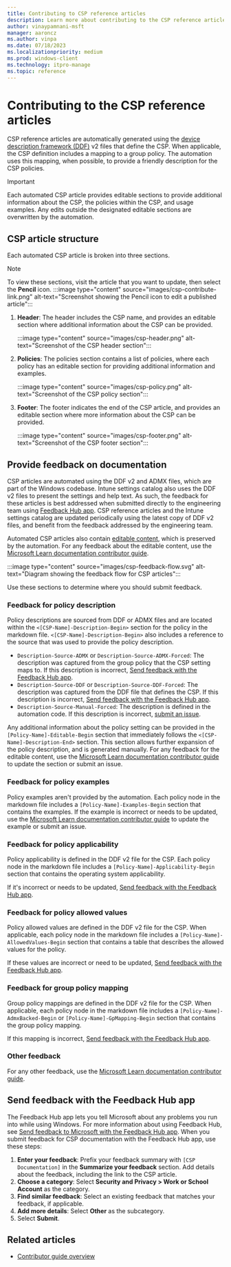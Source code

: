 ```yaml
---
title: Contributing to CSP reference articles
description: Learn more about contributing to the CSP reference articles.
author: vinaypamnani-msft
manager: aaroncz
ms.author: vinpa
ms.date: 07/18/2023
ms.localizationpriority: medium
ms.prod: windows-client
ms.technology: itpro-manage
ms.topic: reference
---
```


# Contributing to the CSP reference articles

CSP reference articles are automatically generated using the [device description framework (DDF)](configuration-service-provider-ddf.md) v2 files that define the CSP. When applicable, the CSP definition includes a mapping to a group policy. The automation uses this mapping, when possible, to provide a friendly description for the CSP policies.

> [!IMPORTANT]
> Each automated CSP article provides editable sections to provide additional information about the CSP, the policies within the CSP, and usage examples. Any edits outside the designated editable sections are overwritten by the automation.

## CSP article structure

Each automated CSP article is broken into three sections.

> [!NOTE]
> To view these sections, visit the article that you want to update, then select the **Pencil** icon.
> :::image type="content" source="images/csp-contribute-link.png" alt-text="Screenshot showing the Pencil icon to edit a published article":::

1. **Header**: The header includes the CSP name, and provides an editable section where additional information about the CSP can be provided.

   :::image type="content" source="images/csp-header.png" alt-text="Screenshot of the CSP header section":::

1. **Policies**: The policies section contains a list of policies, where each policy has an editable section for providing additional information and examples.

   :::image type="content" source="images/csp-policy.png" alt-text="Screenshot of the CSP policy section":::

1. **Footer**: The footer indicates the end of the CSP article, and provides an editable section where more information about the CSP can be provided.

   :::image type="content" source="images/csp-footer.png" alt-text="Screenshot of the CSP footer section":::

## Provide feedback on documentation

CSP articles are automated using the DDF v2 and ADMX files, which are part of the Windows codebase. Intune settings catalog also uses the DDF v2 files to present the settings and help text. As such, the feedback for these articles is best addressed when submitted directly to the engineering team using [Feedback Hub app](#send-feedback-with-the-feedback-hub-app). CSP reference articles and the Intune settings catalog are updated periodically using the latest copy of DDF v2 files, and benefit from the feedback addressed by the engineering team.

Automated CSP articles also contain [editable content](#csp-article-structure), which is preserved by the automation. For any feedback about the editable content, use the [Microsoft Learn documentation contributor guide][CONTRIB-1].

:::image type="content" source="images/csp-feedback-flow.svg" alt-text="Diagram showing the feedback flow for CSP articles":::

Use these sections to determine where you should submit feedback.

### Feedback for policy description

Policy descriptions are sourced from DDF or ADMX files and are located within the `<[CSP-Name]-Description-Begin>` section for the policy in the markdown file. `<[CSP-Name]-Description-Begin>` also includes a reference to the source that was used to provide the policy description.

- `Description-Source-ADMX` or `Description-Source-ADMX-Forced`: The description was captured from the group policy that the CSP setting maps to. If this description is incorrect, [Send feedback with the Feedback Hub app](#send-feedback-with-the-feedback-hub-app).
- `Description-Source-DDF` or `Description-Source-DDF-Forced`: The description was captured from the DDF file that defines the CSP. If this description is incorrect, [Send feedback with the Feedback Hub app](#send-feedback-with-the-feedback-hub-app).
- `Description-Source-Manual-Forced`: The description is defined in the automation code. If this description is incorrect, [submit an issue](/contribute/#create-quality-issues).

Any additional information about the policy setting can be provided in the `[Policy-Name]-Editable-Begin` section that immediately follows the `<[CSP-Name]-Description-End>` section. This section allows further expansion of the policy description, and is generated manually. For any feedback for the editable content, use the [Microsoft Learn documentation contributor guide][CONTRIB-1] to update the section or submit an issue.

### Feedback for policy examples

Policy examples aren't provided by the automation. Each policy node in the markdown file includes a `[Policy-Name]-Examples-Begin` section that contains the examples. If the example is incorrect or needs to be updated, use the [Microsoft Learn documentation contributor guide][CONTRIB-1] to update the example or submit an issue.

### Feedback for policy applicability

Policy applicability is defined in the DDF v2 file for the CSP. Each policy node in the markdown file includes a `[Policy-Name]-Applicability-Begin` section that contains the operating system applicability.

If it's incorrect or needs to be updated, [Send feedback with the Feedback Hub app](#send-feedback-with-the-feedback-hub-app).

### Feedback for policy allowed values

Policy allowed values are defined in the DDF v2 file for the CSP. When applicable, each policy node in the markdown file includes a `[Policy-Name]-AllowedValues-Begin` section that contains a table that describes the allowed values for the policy.

If these values are incorrect or need to be updated, [Send feedback with the Feedback Hub app](#send-feedback-with-the-feedback-hub-app).

### Feedback for group policy mapping

Group policy mappings are defined in the DDF v2 file for the CSP. When applicable, each policy node in the markdown file includes a `[Policy-Name]-AdmxBacked-Begin` or `[Policy-Name]-GpMapping-Begin` section that contains the group policy mapping.

If this mapping is incorrect, [Send feedback with the Feedback Hub app](#send-feedback-with-the-feedback-hub-app).

### Other feedback

For any other feedback, use the [Microsoft Learn documentation contributor guide][CONTRIB-1].

## Send feedback with the Feedback Hub app

The Feedback Hub app lets you tell Microsoft about any problems you run into while using Windows. For more information about using Feedback Hub, see [Send feedback to Microsoft with the Feedback Hub app](https://support.microsoft.com/windows/send-feedback-to-microsoft-with-the-feedback-hub-app-f59187f8-8739-22d6-ba93-f66612949332). When you submit feedback for CSP documentation with the Feedback Hub app, use these steps:

1. **Enter your feedback**: Prefix your feedback summary with `[CSP Documentation]` in the **Summarize your feedback** section. Add details about the feedback, including the link to the CSP article.
1. **Choose a category**: Select **Security and Privacy > Work or School Account** as the category.
1. **Find similar feedback**: Select an existing feedback that matches your feedback, if applicable.
1. **Add more details**: Select **Other** as the subcategory.
1. Select **Submit**.

## Related articles

- [Contributor guide overview][CONTRIB-1]

<!-- Links -->

[CONTRIB-1]: /contribute

